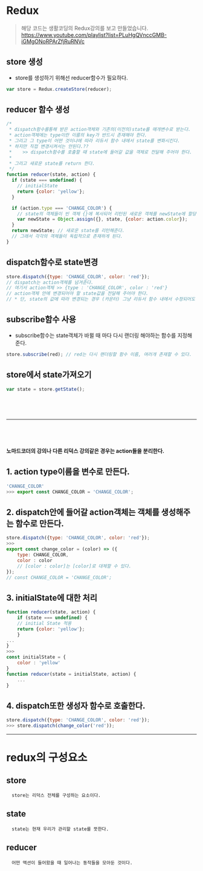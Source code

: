 # Redux

> 해당 코드는 생활코딩의 Redux강의를 보고 만들었습니다.<br>
> https://www.youtube.com/playlist?list=PLuHgQVnccGMB-iGMgONoRPArZfjRuRNVc

## store 생성

- store를 생성하기 위해선 reducer함수가 필요하다.

```javascript
var store = Redux.createStore(reducer);
```

## reducer 함수 생성

```javascript
/*
 * dispatch함수를통해 받은 action객체와 기존의(이전의)state를 매개변수로 받는다.
 * action객체에는 type이란 이름의 key가 반드시 존재해야 한다.
 * 그리고 그 type이 어떤 것이냐에 따라 리듀서 함수 내에서 state를 변화시킨다.
 * 하지만 직접 변경시켜서는 안된다.??
 *    >> dispatch함수를 호출할 때 state에 들어갈 값을 객체로 전달해 주어야 한다.
 *
 * 그리고 새로운 state를 return 한다.
 */
function reducer(state, action) {
  if (state === undefined) {
    // initialState
    return {color: 'yellow'};
  }

  if (action.type === 'CHANGE_COLOR') {
    // state의 객체들이 빈 객체 {}에 복사되어 리턴된 새로운 객체를 newState에 할당한다.
    var newState = Object.assign({}, state, {color: action.color});
  }
  return newState; // 새로운 state를 리턴해준다.
  // 그래서 각각의 객체들이 독립적으로 존재하게 된다.
}
```

## dispatch함수로 state변경

```javascript
store.dispatch({type: 'CHANGE_COLOR', color: 'red'});
// dispatch는 action객체를 넘겨준다.
// 여기서 action객체 >> {type : 'CHANGE_COLOR', color : 'red'}
// action객체 안에 변경되어야 할 state값을 전달해 주어야 한다.
// * 단, state의 값에 따라 변경되는 경우 (카운터) 그냥 리듀서 함수 내에서 수정되어도 무방하다.
```

## subscribe함수 사용

- subscribe함수는 state객체가 바뀔 때 마다 다시 랜더링 해야하는 함수를 지정해준다.

```javascript
store.subscribe(red); // red는 다시 랜더링할 함수 이름, 여러개 존재할 수 있다.
```

## store에서 state가져오기

```javascript
var state = store.getState();
```

## <br>

---

## <br>

**노마드코더의 강의나 다른 리덕스 강의같은 경우는 action들을 분리한다.**

## 1. action type이름을 변수로 만든다.

```javascript
'CHANGE_COLOR'
>>> export const CHANGE_COLOR = 'CHANGE_COLOR';
```

## 2. dispatch안에 들어갈 action객체는 객체를 생성해주는 함수로 만든다.

```javascript
store.dispatch({type: 'CHANGE_COLOR', color: 'red'});
>>>
export const change_color = (color) => ({
    type: CHANGE_COLOR,
    color : color
    // [color : color]는 [color]로 대체할 수 있다.
});
// const CHANGE_COLOR = 'CHANGE_COLOR';
```

## 3. initialState에 대한 처리

```javascript
function reducer(state, action) {
    if (state === undefined) {
    // initial State 적용
    return {color: 'yellow'};
    }
...
}
>>>
const initialState = {
    color : 'yellow'
}
function reducer(state = initialState, action) {
    ...
}
```

## 4. dispatch또한 생성자 함수로 호출한다.

```javascript
store.dispatch({type: 'CHANGE_COLOR', color: 'red'});
>>> store.dispatch(change_color('red'));
```

---

# redux의 구성요소

## store

```
  store는 리덕스 전체를 구성하는 요소이다.
```

## state

```
  state는 현재 우리가 관리할 state를 뜻한다.
```

## reducer

```
  어떤 액션이 들어왔을 때 일어나는 동작들을 모아둔 것이다.
```
